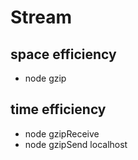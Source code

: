 # Stream

## space efficiency

- node gzip <path to file>

## time efficiency

- node gzipReceive
- node gzipSend <path to file> localhost


